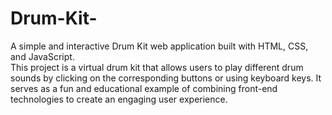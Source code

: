 # Drum-Kit-
A simple and interactive Drum Kit web application built with HTML, CSS, and JavaScript.  
This project is a virtual drum kit that allows users to play different drum sounds by clicking on the corresponding buttons or using keyboard keys. It serves as a fun and educational example of combining front-end technologies to create an engaging user experience.
